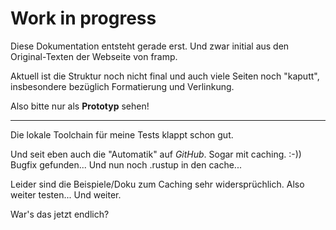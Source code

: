 # Work in progress

Diese Dokumentation entsteht gerade erst. Und zwar initial aus den Original-Texten der Webseite von framp.

Aktuell ist die Struktur noch nicht final und auch viele Seiten noch "kaputt", insbesondere bezüglich Formatierung und Verlinkung.

Also bitte nur als **Prototyp** sehen!

----

Die lokale Toolchain für meine Tests klappt schon gut.

Und seit eben auch die "Automatik" auf *GitHub*. Sogar mit caching. :-))
Bugfix gefunden... Und nun noch .rustup in den cache...

Leider sind die Beispiele/Doku zum Caching sehr widersprüchlich. Also weiter testen... Und weiter.

War's das jetzt endlich?
